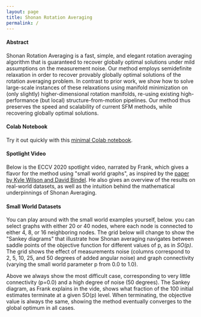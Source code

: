 ```yaml
---
layout: page
title: Shonan Rotation Averaging
permalink: /
---
```


<div class="container-fluid">
<div id="header"></div>
<div id="media"></div>
</div>

#### Abstract

Shonan Rotation Averaging is a fast, simple, and elegant rotation averaging algorithm that is guaranteed to recover globally optimal solutions under mild assumptions on the measurement noise. Our method employs semidefinite relaxation in order to recover provably globally optimal solutions of the rotation averaging problem. In contrast to prior work, we show how to solve large-scale instances of these relaxations using manifold minimization on (only slightly) higher-dimensional rotation manifolds, re-using existing high-performance (but local) structure-from-motion pipelines. Our method thus preserves the speed and scalability of current SFM methods, while recovering globally optimal solutions.

#### Colab Notebook

Try it out quickly with this [minimal Colab notebook](https://github.com/dellaert/ShonanAveraging/blob/master/gtsam/ShonanAveraging.ipynb).

#### Spotlight Video

Below is the ECCV 2020 spotlight video, narrated by Frank, which gives a flavor for the method using "small world graphs", as inspired by the [paper by Kyle Wilson and David Bindel](https://arxiv.org/abs/2003.08310).  He also gives an overview of the results on real-world datasets, as well as the intuition behind the mathematical underpinnings of Shonan Averaging.

<div class="container-fluid">
<div  class="py-3">
<div id="video"></div>
</div>
</div>

<h4 class="pt-3">Small World Datasets</h4>

You can play around with the small world examples yourself, below. you can select graphs with either 20 or 40 nodes, where each node is connected to either 4, 8, or 16 neighboring nodes. The grid below will change to show the "Sankey diagrams" that illustrate how Shonan averaging navigates between saddle points of the objective function for different values of p, as in *SO(p)*. The grid shows the effect of measurements noise (columns correspond to 2, 5, 10, 25, and 50 degrees of added angular noise) and graph connectivity (varying the small world parameter p from 0.0 to 1.0).
<div id="matrix" class="pt-3"></div>

Above we always show the most difficult case, corresponding to very little connectivity (p=0.0) and a high degree of noise (50 degrees). The Sankey diagram, as Frank explains in the vide, shows what fraction of the 100 initial estimates terminate at a given SO(p) level. When terminating, the objective value is always the same, showing the method eventually converges to the global optimum in all cases.

<!-- #### Exploring The Prior

<div id="priors"></div>

#### Results
Pivot table with results:

<div id="pivot"></div> -->

